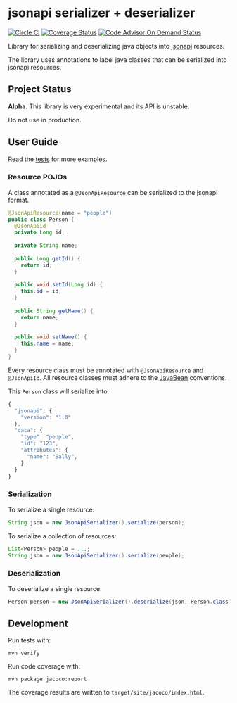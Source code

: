 # jsonapi serializer + deserializer

[![Circle CI](https://circleci.com/gh/winterchord/jsonapi.svg?style=svg)](https://circleci.com/gh/winterchord/jsonapi)
[![Coverage Status](https://coveralls.io/repos/winterchord/jsonapi/badge.svg?branch=master&service=github)](https://coveralls.io/github/winterchord/jsonapi?branch=master)
[![Code Advisor On Demand
Status](https://badges.ondemand.coverity.com/streams/83ouvkifjl0jf787e1r0mpm1o4)](https://ondemand.coverity.com/streams/83ouvkifjl0jf787e1r0mpm1o4/jobs)

Library for serializing and deserializing java objects into
[jsonapi][jsonapi] resources.

The library uses annotations to label java classes that can be
serialized into jsonapi resources.

[jsonapi]: http://jsonapi.org

## Project Status

**Alpha**. This library is very experimental and its API is unstable.

Do not use in production.

## User Guide

Read the [tests](https://github.com/winterchord/jsonapi/tree/master/src/test/java/org/winterchord/jsonapi) for more examples.

### Resource POJOs

A class annotated as a `@JsonApiResource` can be serialized to the jsonapi format.

```java
@JsonApiResource(name = "people")
public class Person {
  @JsonApiId
  private Long id;
  
  private String name;
  
  public Long getId() {
    return id;
  }
  
  public void setId(Long id) {
    this.id = id;
  }
  
  public String getName() {
    return name;
  }
  
  public void setName() {
    this.name = name;
  }
}
```

Every resource class must be annotated with `@JsonApiResource` and `@JsonApiId`.
All resource classes must adhere to the [JavaBean](https://en.wikipedia.org/wiki/JavaBeans#JavaBean_conventions) conventions.

This `Person` class will serialize into:

```javascript
{
  "jsonapi": {
    "version": "1.0"
  },
  "data": {
    "type": "people",
    "id": "123",
    "attributes": {
      "name": "Sally",
    }
  }
}
```

### Serialization

To serialize a single resource:

```java
String json = new JsonApiSerializer().serialize(person);
```

To serialize a collection of resources:

```java
List<Person> people = ...;
String json = new JsonApiSerializer().serialize(people);
```

### Deserialization

To deserialize a single resource:

```java
Person person = new JsonApiSerializer().deserialize(json, Person.class);
```

## Development

Run tests with:

```
mvn verify
```

Run code coverage with:

```
mvn package jacoco:report
```

The coverage results are written to `target/site/jacoco/index.html`.
